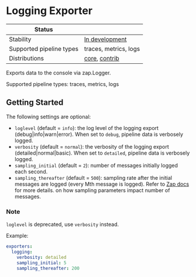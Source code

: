 # Logging Exporter

| Status                   |                         |
| ------------------------ | ----------------------- |
| Stability                | [In development]        |
| Supported pipeline types | traces, metrics, logs   |
| Distributions            | [core], [contrib]       |

Exports data to the console via zap.Logger.

Supported pipeline types: traces, metrics, logs

## Getting Started

The following settings are optional:

- `loglevel` (default = `info`): the log level of the logging export
  (debug|info|warn|error). When set to `debug`, pipeline data is verbosely 
  logged.
- `verbosity` (default = `normal`): the verbosity of the logging export
  (detailed|normal|basic). When set to `detailed`, pipeline data is verbosely
  logged.
- `sampling_initial` (default = `2`): number of messages initially logged each
  second.
- `sampling_thereafter` (default = `500`): sampling rate after the initial
  messages are logged (every Mth message is logged). Refer to [Zap
  docs](https://godoc.org/go.uber.org/zap/zapcore#NewSampler) for more details.
  on how sampling parameters impact number of messages.

### Note
`loglevel` is deprecated, use `verbosity` instead.

Example:

```yaml
exporters:
  logging:
    verbosity: detailed
    sampling_initial: 5
    sampling_thereafter: 200
```

[contrib]: https://github.com/open-telemetry/opentelemetry-collector-releases/tree/main/distributions/otelcol-contrib
[core]: https://github.com/open-telemetry/opentelemetry-collector-releases/tree/main/distributions/otelcol
[In development]: https://github.com/open-telemetry/opentelemetry-collector#in-development
